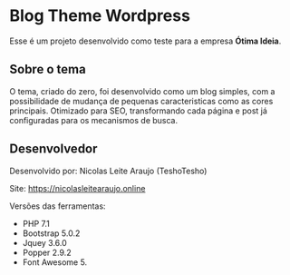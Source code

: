 # Blog Theme Wordpress

Esse é um projeto desenvolvido como teste para a empresa **Ótima Ideia**.


## Sobre o tema
O tema, criado do zero, foi desenvolvido como um blog simples, com a possibilidade de mudança de pequenas caracteristicas como as cores principais. 
Otimizado para SEO, transformando cada página e post já configuradas para os mecanismos de busca. 

## Desenvolvedor
Desenvolvido por: Nicolas Leite Araujo (TeshoTesho)

Site: https://nicolasleitearaujo.online

Versões das ferramentas:

- PHP 7.1
- Bootstrap 5.0.2
- Jquey 3.6.0
- Popper 2.9.2
- Font Awesome 5.
